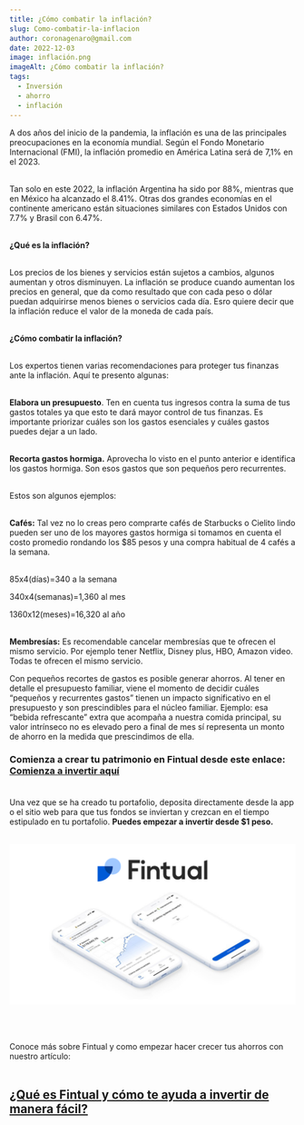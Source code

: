 ```yaml
---
title: ¿Cómo combatir la inflación?
slug: Como-combatir-la-inflacion
author: coronagenaro@gmail.com
date: 2022-12-03
image: inflación.png
imageAlt: ¿Cómo combatir la inflación?
tags:
  - Inversión
  - ahorro
  - inflación
---
```

A﻿ dos años del inicio de la pandemia, la inflación es una de las principales preocupaciones en la economía mundial. Según el Fondo Monetario Internacional (FMI), la inflación promedio en América Latina será de 7,1% en el 2023.<br/><br/>

T﻿an solo en este 2022, la inflación Argentina ha sido por 88%, mientras que en México ha alcanzado el 8.41%. Otras dos grandes economías en el continente americano están situaciones similares con Estados Unidos con 7.7% y Brasil con 6.47%.<br/><br/>

**¿﻿Qué es la inflación?**<br/><br/>

L﻿os precios de los bienes y servicios están sujetos a cambios, algunos aumentan y otros disminuyen. La inflación se produce cuando aumentan los precios en general, que da como resultado que con cada peso o dólar puedan adquirirse menos bienes o servicios cada día. Esro quiere decir que la inflación reduce el valor de la moneda de cada país.<br/><br/>

**¿Cómo combatir la inflación?**<br/><br/>

L﻿os expertos tienen varias recomendaciones para proteger tus finanzas ante la inflación. Aquí te presento algunas:<br/><br/>

**E﻿labora un presupuesto**. Ten en cuenta tus ingresos contra la suma de tus gastos totales ya que esto te dará mayor control de tus finanzas. Es importante priorizar cuáles son los gastos esenciales y cuáles  gastos puedes dejar a un lado.<br/><br/>

**R﻿ecorta gastos hormiga.** Aprovecha lo visto en el punto anterior e identifica los gastos hormiga. Son esos gastos que son pequeños pero recurrentes. <br/><br/>

E﻿stos son algunos ejemplos:<br/><br/>

**Cafés:** Tal vez no lo creas pero comprarte cafés de Starbucks o Cielito lindo pueden ser uno de los mayores gastos hormiga si tomamos en cuenta el costo promedio rondando los $85 pesos y una compra habitual de 4 cafés a la semana. <br/><br/>

85x4(días)=340 a la semana

340x4(semanas)=1,360 al mes

1360x12(meses)=16,320 al año<br/><br/>



**Membresías:** Es recomendable cancelar membresías que te ofrecen el mismo servicio. Por ejemplo tener Netflix, Disney plus, HBO, Amazon video. Todas te ofrecen el mismo servicio.

Con pequeños recortes de gastos es posible generar ahorros. Al tener en detalle el presupuesto familiar, viene el momento de decidir cuáles “pequeños y recurrentes gastos” tienen un impacto significativo en el presupuesto y son prescindibles para el núcleo familiar. Ejemplo: esa “bebida refrescante” extra que acompaña a nuestra comida principal, su valor intrínseco no es elevado pero a final de mes sí representa un monto de ahorro en la medida que prescindimos de ella.

### **C﻿omienza a crear tu patrimonio en Fintual desde este enlace: [Comienza a invertir aquí](https://fintual.mx/r/genaroc6)**<br/><br/>

U﻿na vez que se ha creado tu portafolio, deposita directamente desde la app o el sitio web para que tus fondos se inviertan y crezcan en el tiempo estipulado en tu portafolio. **P﻿uedes empezar a invertir desde $1 peso.**<br/><br/>

![](fintual.png)

<br/><br/>

C﻿onoce más sobre Fintual y como empezar hacer crecer tus ahorros con nuestro artículo: <br/><br/>

## **[¿Qué es Fintual y cómo te ayuda a invertir de manera fácil?](https://www.oasisfinanciero.mx/blog/2022-11-30/que-es-fintual-y-como-te-ayuda-a-invertir-de-manera-facil/)**

<!--EndFragment-->
